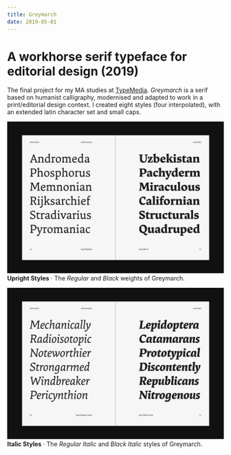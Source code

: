 ```yaml
---
title: Greymarch
date: 2019-05-01
---
```

# A workhorse serif typeface for editorial design (2019)

The final project for my MA studies at [TypeMedia](https://typemedia.org). _Greymarch_ is a serif based on humanist calligraphy, modernised and adapted to work in a print/editorial design context. I created eight styles (four interpolated), with an extended latin character set and small caps.

![Greymarch upright styles](/media/greymarch-uprights.png)
__Upright Styles__ · The _Regular_ and _Black_ weights of Greymarch.

![Greymarch italic styles](/media/greymarch-italics.png)
__Italic Styles__ · The _Regular Italic_ and _Black Italic_ styles of Greymarch.